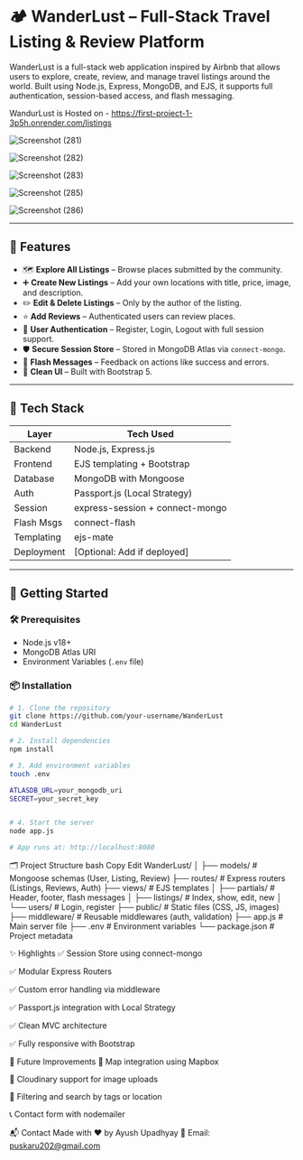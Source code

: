 # 🏕️ WanderLust – Full-Stack Travel Listing & Review Platform

WanderLust is a full-stack web application inspired by Airbnb that allows users to explore, create, review, and manage travel listings around the world. Built using Node.js, Express, MongoDB, and EJS, it supports full authentication, session-based access, and flash messaging.


WandurLust is Hosted on  -  https://first-project-1-3p5h.onrender.com/listings

![Screenshot (281)](https://github.com/user-attachments/assets/efe25c02-47b6-428d-83bf-c52e489d9ed6)

![Screenshot (282)](https://github.com/user-attachments/assets/253cc9c9-a67f-43ec-9ad8-3f3f7846bbef)

![Screenshot (283)](https://github.com/user-attachments/assets/cea6cfab-0c2e-4911-ae20-50b834a45729)



![Screenshot (285)](https://github.com/user-attachments/assets/1c7f1d9c-7520-4939-8a6f-ea43bc354a93)


![Screenshot (286)](https://github.com/user-attachments/assets/d1db0180-7bf4-49dc-843f-a72858557c16)



---

## 🌟 Features

- 🗺️ **Explore All Listings** – Browse places submitted by the community.
- ➕ **Create New Listings** – Add your own locations with title, price, image, and description.
- ✏️ **Edit & Delete Listings** – Only by the author of the listing.
- ⭐ **Add Reviews** – Authenticated users can review places.
- 🔐 **User Authentication** – Register, Login, Logout with full session support.
- 🛡️ **Secure Session Store** – Stored in MongoDB Atlas via `connect-mongo`.
- 🔔 **Flash Messages** – Feedback on actions like success and errors.
- 🧼 **Clean UI** – Built with Bootstrap 5.

---

## 🧠 Tech Stack

| Layer       | Tech Used                      |
|-------------|--------------------------------|
| Backend     | Node.js, Express.js            |
| Frontend    | EJS templating + Bootstrap     |
| Database    | MongoDB with Mongoose          |
| Auth        | Passport.js (Local Strategy)   |
| Session     | express-session + connect-mongo|
| Flash Msgs  | connect-flash                  |
| Templating  | ejs-mate                       |
| Deployment  | [Optional: Add if deployed]    |

---

## 🚀 Getting Started

### 🛠️ Prerequisites
- Node.js v18+
- MongoDB Atlas URI
- Environment Variables (`.env` file)

### 📦 Installation

```bash
# 1. Clone the repository
git clone https://github.com/your-username/WanderLust
cd WanderLust

# 2. Install dependencies
npm install

# 3. Add environment variables
touch .env
```

```bash
ATLASDB_URL=your_mongodb_uri
SECRET=your_secret_key


# 4. Start the server
node app.js

# App runs at: http://localhost:8080
```


🗂️ Project Structure
bash
Copy
Edit
WanderLust/
│
├── models/              # Mongoose schemas (User, Listing, Review)
├── routes/              # Express routers (Listings, Reviews, Auth)
├── views/               # EJS templates
│   ├── partials/        # Header, footer, flash messages
│   ├── listings/        # Index, show, edit, new
│   └── users/           # Login, register
├── public/              # Static files (CSS, JS, images)
├── middleware/          # Reusable middlewares (auth, validation)
├── app.js               # Main server file
├── .env                 # Environment variables
└── package.json         # Project metadata



✨ Highlights
✅ Session Store using connect-mongo

✅ Modular Express Routers

✅ Custom error handling via middleware

✅ Passport.js integration with Local Strategy

✅ Clean MVC architecture

✅ Fully responsive with Bootstrap

🚧 Future Improvements
📍 Map integration using Mapbox

📸 Cloudinary support for image uploads

🧾 Filtering and search by tags or location

📞 Contact form with nodemailer

📬 Contact
Made with ❤️ by Ayush Upadhyay
📧 Email: puskaru202@gmail.com
